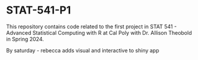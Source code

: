 # STAT-541-P1
This repository contains code related to the first project in STAT 541 - Advanced Statistical Computing with R at Cal Poly with Dr. Allison Theobold in Spring 2024.


By saturday - rebecca adds visual and interactive to shiny app
